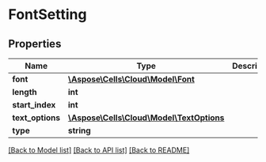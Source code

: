 # FontSetting

## Properties
Name | Type | Description | Notes
------------ | ------------- | ------------- | -------------
**font** | [**\Aspose\Cells\Cloud\Model\Font**](Font.md) |  | [optional] 
**length** | **int** |  | 
**start_index** | **int** |  | 
**text_options** | [**\Aspose\Cells\Cloud\Model\TextOptions**](TextOptions.md) |  | [optional] 
**type** | **string** |  | [optional] 

[[Back to Model list]](../README.md#documentation-for-models) [[Back to API list]](../README.md#documentation-for-api-endpoints) [[Back to README]](../README.md)


